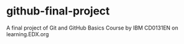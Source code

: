 # github-final-project
A final project of Git and GitHub Basics Course by IBM CD0131EN on learning.EDX.org
